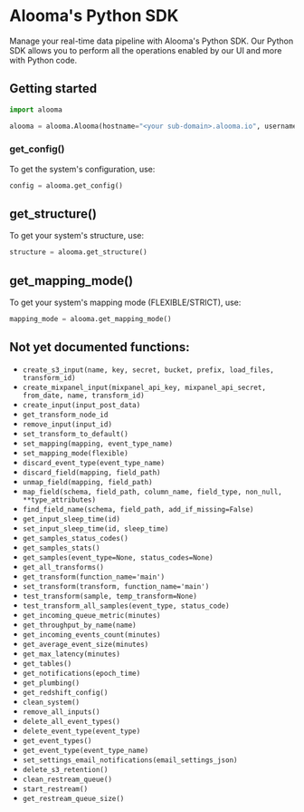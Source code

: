 # Alooma's Python SDK
Manage your real-time data pipeline with Alooma's Python SDK. Our Python SDK allows you to perform all the operations enabled by our UI and more with Python code.

## Getting started

```python
import alooma

alooma = alooma.Alooma(hostname="<your sub-domain>.alooma.io", username="<your username>", password="<your password>")
```

### get_config()
To get the system's configuration, use:
```python
config = alooma.get_config()
```

## get_structure()
To get your system's structure, use:
```python
structure = alooma.get_structure()
```

## get_mapping_mode()
To get your system's mapping mode (FLEXIBLE/STRICT), use:
```python
mapping_mode = alooma.get_mapping_mode()
```
## Not yet documented functions:

* `create_s3_input(name, key, secret, bucket, prefix, load_files, transform_id)`
* `create_mixpanel_input(mixpanel_api_key, mixpanel_api_secret, from_date, name, transform_id)`
* `create_input(input_post_data)`
* `get_transform_node_id`
* `remove_input(input_id)`
* `set_transform_to_default()`
* `set_mapping(mapping, event_type_name)`
* `set_mapping_mode(flexible)`
* `discard_event_type(event_type_name)`
* `discard_field(mapping, field_path)`
* `unmap_field(mapping, field_path)`
* `map_field(schema, field_path, column_name, field_type, non_null, **type_attributes)`
* `find_field_name(schema, field_path, add_if_missing=False)`
* `get_input_sleep_time(id)`
* `set_input_sleep_time(id, sleep_time)`
* `get_samples_status_codes()`
* `get_samples_stats()`
* `get_samples(event_type=None, status_codes=None)`
* `get_all_transforms()`
* `get_transform(function_name='main')`
* `set_transform(transform, function_name='main')`
* `test_transform(sample, temp_transform=None)`
* `test_transform_all_samples(event_type, status_code)`
* `get_incoming_queue_metric(minutes)`
* `get_throughput_by_name(name)`
* `get_incoming_events_count(minutes)`
* `get_average_event_size(minutes)`
* `get_max_latency(minutes)`
* `get_tables()`
* `get_notifications(epoch_time)`
* `get_plumbing()`
* `get_redshift_config()`
* `clean_system()`
* `remove_all_inputs()`
* `delete_all_event_types()`
* `delete_event_type(event_type)`
* `get_event_types()`
* `get_event_type(event_type_name)`
* `set_settings_email_notifications(email_settings_json)`
* `delete_s3_retention()`
* `clean_restream_queue()`
* `start_restream()`
* `get_restream_queue_size()`
